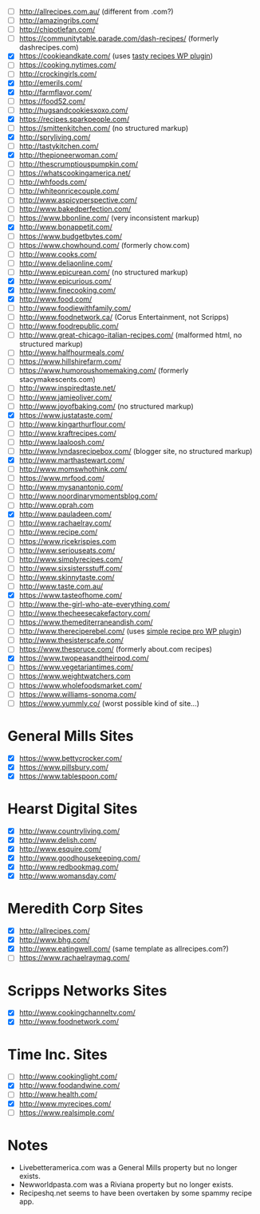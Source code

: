 - [ ] http://allrecipes.com.au/ (different from .com?)
- [ ] http://amazingribs.com/
- [ ] http://chipotlefan.com/
- [ ] https://communitytable.parade.com/dash-recipes/ (formerly dashrecipes.com)
- [x] https://cookieandkate.com/ (uses [tasty recipes WP plugin](https://www.wptasty.com/tasty-recipes/))
- [ ] https://cooking.nytimes.com/
- [ ] http://crockingirls.com/
- [x] http://emerils.com/
- [x] http://farmflavor.com/
- [ ] https://food52.com/
- [ ] http://hugsandcookiesxoxo.com/
- [x] https://recipes.sparkpeople.com/
- [ ] https://smittenkitchen.com/ (no structured markup)
- [x] http://spryliving.com/
- [ ] http://tastykitchen.com/
- [x] http://thepioneerwoman.com/
- [ ] http://thescrumptiouspumpkin.com/
- [ ] https://whatscookingamerica.net/
- [ ] http://whfoods.com/
- [ ] http://whiteonricecouple.com/
- [ ] http://www.aspicyperspective.com/
- [ ] http://www.bakedperfection.com/
- [ ] https://www.bbonline.com/ (very inconsistent markup)
- [x] http://www.bonappetit.com/
- [ ] https://www.budgetbytes.com/
- [ ] https://www.chowhound.com/ (formerly chow.com)
- [ ] http://www.cooks.com/
- [ ] http://www.deliaonline.com/
- [ ] http://www.epicurean.com/ (no structured markup)
- [x] http://www.epicurious.com/
- [x] http://www.finecooking.com/
- [x] http://www.food.com/
- [ ] http://www.foodiewithfamily.com/
- [ ] http://www.foodnetwork.ca/ (Corus Entertainment, not Scripps)
- [ ] http://www.foodrepublic.com/
- [ ] http://www.great-chicago-italian-recipes.com/ (malformed html, no structured markup)
- [ ] http://www.halfhourmeals.com/
- [ ] https://www.hillshirefarm.com/
- [ ] https://www.humoroushomemaking.com/ (formerly stacymakescents.com)
- [ ] http://www.inspiredtaste.net/
- [ ] http://www.jamieoliver.com/
- [ ] http://www.joyofbaking.com/ (no structured markup)
- [x] https://www.justataste.com/
- [ ] http://www.kingarthurflour.com/
- [ ] http://www.kraftrecipes.com/
- [ ] http://www.laaloosh.com/
- [ ] http://www.lyndasrecipebox.com/ (blogger site, no structured markup)
- [x] http://www.marthastewart.com/
- [ ] http://www.momswhothink.com/
- [ ] https://www.mrfood.com/
- [ ] http://www.mysanantonio.com/
- [ ] http://www.noordinarymomentsblog.com/
- [ ] http://www.oprah.com
- [x] http://www.pauladeen.com/
- [ ] http://www.rachaelray.com/
- [ ] http://www.recipe.com/
- [ ] https://www.ricekrispies.com
- [ ] http://www.seriouseats.com/
- [ ] http://www.simplyrecipes.com/
- [ ] http://www.sixsistersstuff.com/
- [ ] http://www.skinnytaste.com/
- [ ] http://www.taste.com.au/
- [x] https://www.tasteofhome.com/
- [ ] http://www.the-girl-who-ate-everything.com/
- [ ] http://www.thecheesecakefactory.com/
- [ ] https://www.themediterraneandish.com/
- [ ] http://www.thereciperebel.com/ (uses [simple recipe pro WP plugin](https://simplerecipepro.com/))
- [ ] http://www.thesisterscafe.com/
- [ ] https://www.thespruce.com/ (formerly about.com recipes)
- [x] https://www.twopeasandtheirpod.com/
- [ ] https://www.vegetariantimes.com/
- [ ] https://www.weightwatchers.com
- [ ] https://www.wholefoodsmarket.com/
- [ ] https://www.williams-sonoma.com/
- [ ] https://www.yummly.co/ (worst possible kind of site...)

# General Mills Sites
- [x] https://www.bettycrocker.com/
- [x] https://www.pillsbury.com/
- [x] https://www.tablespoon.com/

# Hearst Digital Sites
- [x] http://www.countryliving.com/
- [x] http://www.delish.com/
- [x] http://www.esquire.com/
- [x] http://www.goodhousekeeping.com/
- [x] http://www.redbookmag.com/
- [x] http://www.womansday.com/

# Meredith Corp Sites
- [x] http://allrecipes.com/
- [x] http://www.bhg.com/
- [x] http://www.eatingwell.com/ (same template as allrecipes.com?)
- [ ] https://www.rachaelraymag.com/

# Scripps Networks Sites
- [x] http://www.cookingchanneltv.com/
- [x] http://www.foodnetwork.com/

# Time Inc. Sites
- [ ] http://www.cookinglight.com/
- [x] http://www.foodandwine.com/
- [ ] http://www.health.com/
- [x] http://www.myrecipes.com/
- [ ] https://www.realsimple.com/

# Notes
- Livebetteramerica.com was a General Mills property but no longer exists.
- Newworldpasta.com was a Riviana property but no longer exists.
- Recipeshq.net seems to have been overtaken by some spammy recipe app.
